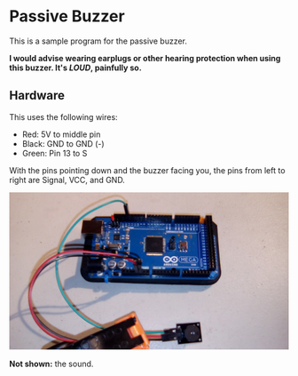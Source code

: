 # Passive Buzzer

This is a sample program for the passive buzzer. 



**I would advise wearing earplugs or other hearing protection when using this buzzer. It's _LOUD_, painfully so.**




## Hardware
This uses the following wires:
- Red: 5V to middle pin
- Black: GND to GND (-)
- Green: Pin 13 to S

With the pins pointing down and the buzzer facing you, the pins from left to right are Signal, VCC, and GND.

![wiring](wiring.jpg)

**Not shown:** the sound.
